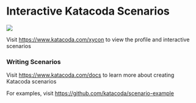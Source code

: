 # Interactive Katacoda Scenarios

[![](http://shields.katacoda.com/katacoda/xycon/count.svg)](https://www.katacoda.com/xycon "Get your profile on Katacoda.com")

Visit https://www.katacoda.com/xycon to view the profile and interactive scenarios

### Writing Scenarios
Visit https://www.katacoda.com/docs to learn more about creating Katacoda scenarios

For examples, visit https://github.com/katacoda/scenario-example
